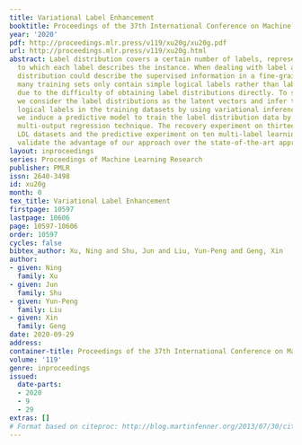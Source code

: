 ```yaml
---
title: Variational Label Enhancement
booktitle: Proceedings of the 37th International Conference on Machine Learning
year: '2020'
pdf: http://proceedings.mlr.press/v119/xu20g/xu20g.pdf
url: http://proceedings.mlr.press/v119/xu20g.html
abstract: Label distribution covers a certain number of labels, representing the degree
  to which each label describes the instance. When dealing with label ambiguity, label
  distribution could describe the supervised information in a fine-grained way. Unfortunately,
  many training sets only contain simple logical labels rather than label distributions
  due to the difficulty of obtaining label distributions directly. To solve this problem,
  we consider the label distributions as the latent vectors and infer them from the
  logical labels in the training datasets by using variational inference. After that,
  we induce a predictive model to train the label distribution data by employing the
  multi-output regression technique. The recovery experiment on thirteen real-world
  LDL datasets and the predictive experiment on ten multi-label learning datasets
  validate the advantage of our approach over the state-of-the-art approaches.
layout: inproceedings
series: Proceedings of Machine Learning Research
publisher: PMLR
issn: 2640-3498
id: xu20g
month: 0
tex_title: Variational Label Enhancement
firstpage: 10597
lastpage: 10606
page: 10597-10606
order: 10597
cycles: false
bibtex_author: Xu, Ning and Shu, Jun and Liu, Yun-Peng and Geng, Xin
author:
- given: Ning
  family: Xu
- given: Jun
  family: Shu
- given: Yun-Peng
  family: Liu
- given: Xin
  family: Geng
date: 2020-09-29
address: 
container-title: Proceedings of the 37th International Conference on Machine Learning
volume: '119'
genre: inproceedings
issued:
  date-parts:
  - 2020
  - 9
  - 29
extras: []
# Format based on citeproc: http://blog.martinfenner.org/2013/07/30/citeproc-yaml-for-bibliographies/
---
```

